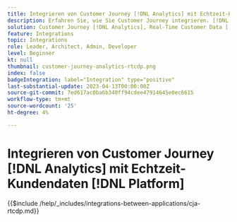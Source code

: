 ```yaml
---
title: Integrieren von Customer Journey [!DNL Analytics] mit Echtzeit-Kundendaten [!DNL Platform]
description: Erfahren Sie, wie Sie Customer Journey integrieren. [!DNL Analytics] mit Echtzeit-Kundendaten [!DNL Platform].
solution: Customer Journey [!DNL Analytics], Real-Time Customer Data [!DNL Platform]
feature: Integrations
topic: Integrations
role: Leader, Architect, Admin, Developer
level: Beginner
kt: null
thumbnail: customer-journey-analytics-rtcdp.png
index: false
badgeIntegration: label="Integration" type="positive"
last-substantial-update: 2023-04-13T00:00:00Z
source-git-commit: 7ed617ac0ba6b340ff94cdee47914645e0ec6615
workflow-type: tm+mt
source-wordcount: '25'
ht-degree: 4%

---
```



# Integrieren von Customer Journey [!DNL Analytics] mit Echtzeit-Kundendaten [!DNL Platform]

{{$include /help/_includes/integrations-between-applications/cja-rtcdp.md}}
